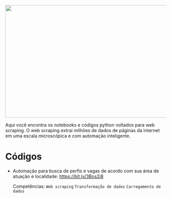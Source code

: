 <p align="center">
  <img width="1000" height="350" src="https://user-images.githubusercontent.com/67663958/181507622-a54ce6d9-5013-41c3-b6db-b8477155839d.png" >
</p>

Aqui você encontra os notebooks e códigos python voltados para web scraping. O web scraping extrai milhões de dados de páginas da internet em uma escala microscópica e com automação inteligente.

# Códigos
* Automação para busca de perfis e vagas de acordo com sua área de atuação e localidade: https://bit.ly/3Bos2i8
  
  Competências: ``Web scraping`` ``Transformação de dados`` ``Carregamento de dados``
